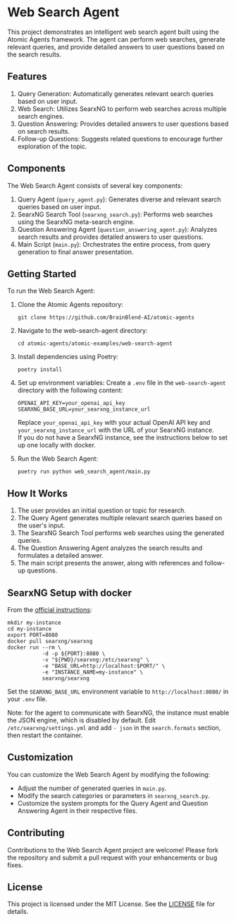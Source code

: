 # Web Search Agent

This project demonstrates an intelligent web search agent built using the Atomic Agents framework. The agent can perform web searches, generate relevant queries, and provide detailed answers to user questions based on the search results.

## Features

1. Query Generation: Automatically generates relevant search queries based on user input.
2. Web Search: Utilizes SearxNG to perform web searches across multiple search engines.
3. Question Answering: Provides detailed answers to user questions based on search results.
4. Follow-up Questions: Suggests related questions to encourage further exploration of the topic.

## Components

The Web Search Agent consists of several key components:

1. Query Agent (`query_agent.py`): Generates diverse and relevant search queries based on user input.
2. SearxNG Search Tool (`searxng_search.py`): Performs web searches using the SearxNG meta-search engine.
3. Question Answering Agent (`question_answering_agent.py`): Analyzes search results and provides detailed answers to user questions.
4. Main Script (`main.py`): Orchestrates the entire process, from query generation to final answer presentation.

## Getting Started

To run the Web Search Agent:

1. Clone the Atomic Agents repository:
   ```
   git clone https://github.com/BrainBlend-AI/atomic-agents
   ```

2. Navigate to the web-search-agent directory:
   ```
   cd atomic-agents/atomic-examples/web-search-agent
   ```

3. Install dependencies using Poetry:
   ```
   poetry install
   ```

4. Set up environment variables:
   Create a `.env` file in the `web-search-agent` directory with the following content:
   ```
   OPENAI_API_KEY=your_openai_api_key
   SEARXNG_BASE_URL=your_searxng_instance_url
   ```
   Replace `your_openai_api_key` with your actual OpenAI API key and `your_searxng_instance_url` with the URL of your SearxNG instance.  
   If you do not have a SearxNG instance, see the instructions below to set up one locally with docker.


5. Run the Web Search Agent:
   ```
   poetry run python web_search_agent/main.py
   ```

## How It Works

1. The user provides an initial question or topic for research.
2. The Query Agent generates multiple relevant search queries based on the user's input.
3. The SearxNG Search Tool performs web searches using the generated queries.
4. The Question Answering Agent analyzes the search results and formulates a detailed answer.
5. The main script presents the answer, along with references and follow-up questions.

## SearxNG Setup with docker

From the [official instructions](https://docs.searxng.org/admin/installation-docker.html):

```shell
mkdir my-instance
cd my-instance
export PORT=8080
docker pull searxng/searxng
docker run --rm \
           -d -p ${PORT}:8080 \
           -v "${PWD}/searxng:/etc/searxng" \
           -e "BASE_URL=http://localhost:$PORT/" \
           -e "INSTANCE_NAME=my-instance" \
           searxng/searxng
```

Set the `SEARXNG_BASE_URL` environment variable to `http://localhost:8080/` in your `.env` file.


Note: for the agent to communicate with SearxNG, the instance must enable the JSON engine, which is disabled by default.
Edit `/etc/searxng/settings.yml` and add `- json` in the `search.formats` section, then restart the container.


## Customization

You can customize the Web Search Agent by modifying the following:

- Adjust the number of generated queries in `main.py`.
- Modify the search categories or parameters in `searxng_search.py`.
- Customize the system prompts for the Query Agent and Question Answering Agent in their respective files.

## Contributing

Contributions to the Web Search Agent project are welcome! Please fork the repository and submit a pull request with your enhancements or bug fixes.

## License

This project is licensed under the MIT License. See the [LICENSE](../../LICENSE) file for details.

